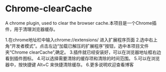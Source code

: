 # Chrome-clearCache
A chrome plugin, used to clear the browser cache.本项目是一个Chrome插件，用于清理浏览器缓存。

1.在chrome地址栏中输入chrome://extensions/ 进入扩展程序页面
2.选中右上角“开发者模式”。点击左边“加载已解压的扩展程序”按钮，选中本项目文件夹“Chrome clearCache”,确定。
3.插件就已经安装好，可以在浏览器地址框右边看到插件图标。
4.可以选择需要清除的缓存项和清除的时间范围。
5.可以在浏览器中，按快捷键 Alt+C 来快捷清除缓存。
6.更多说明欢迎查看博客
